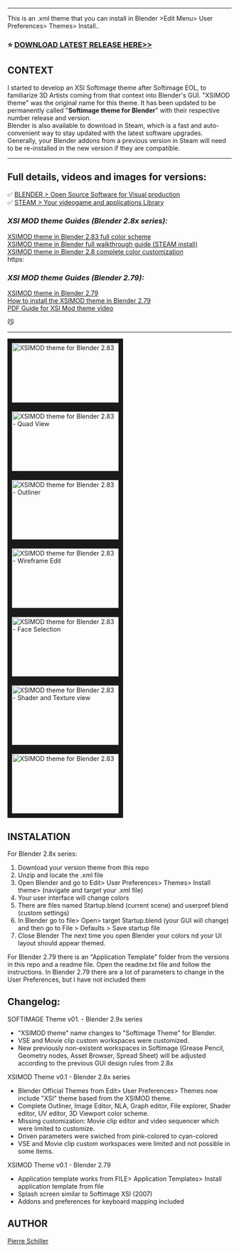 ***
This is an .xml theme that you can install in Blender >Edit Menu> User Preferences> Themes> Install..
###  :star: <a href="https://github.com/3dcinetv/Softimage_Theme_for_Blender/releases" target="_blank"> **DOWNLOAD LATEST RELEASE HERE>>**</a>

## CONTEXT

I started to develop an XSI Softimage theme after Softimage EOL, to familiarize 3D Artists coming from that context into Blender's GUI.
"XSIMOD theme" was the original name for this theme. It has been updated to be permanently called "**Softimage theme for Blender**" with their respective number release and version. <br>
Blender is also available to download in Steam, which is a fast and auto-convenient way to stay updated with the latest software upgrades. Generally, your Blender addons from a previous version in Steam will need to be re-installed in the new version if they are compatible.

---

## Full details, videos and images for versions:
:white_check_mark: <a href="https://blender.og/" target="_blank"> BLENDER > Open Source Software for Visual production </a> <br>
:white_check_mark: <a href="https://store.steampowered.com/about/">STEAM > Your videogame and applications Library</a><br>
 
### _XSI MOD theme Guides (Blender 2.8x series):_
<a href="https://3dcinetv.com/xsimod-theme-for-blender-2-83-updated-march-2020/" target="_blank">XSIMOD theme in Blender 2.83 full color scheme</a><br>
<a href="https://3dcinetv.com/blender-steam-xsimod-theme/" target="_blank">XSIMOD theme in Blender full walkthrough guide (STEAM install)</a><br>
<a href="//3dcinetv.com/softimage-xsi-mod-theme-on-blender-2-8/" target="_blank">XSIMOD theme in Blender 2.8 complete color customization</a><br>https:

### _XSI MOD theme Guides (Blender 2.79):_
<a href="https://3dcinetv.com/blender-softimage-theme-softimage-mod-theme/" target="_blank">XSIMOD theme in Blender 2.79</a><br>
<a href="https://3dcinetv.com/how-to-install-xsimod-theme-for-blender/" target="_blank">How to install the XSIMOD theme in Blender 2.79</a><br>
<a href="https://youtu.be/tJ3qBfLKqII/" target="_blank">PDF Guide for XSI Mod theme video</a><br>

😼

---
<a href="https://3dcinetv.com/xsimod-theme-for-blender-2-83-updated-march-2020/" target="_blank"><img src="https://i.imgur.com/Q4hfeSd.jpeg" 
alt="XSIMOD theme for Blender 2.83" width="240" height="134" border="10" /></a> 
<a href="https://3dcinetv.com/xsimod-theme-for-blender-2-83-updated-march-2020/" target="_blank"><img src="https://i.imgur.com/l7Sp4cb.jpeg" 
alt="XSIMOD theme for Blender 2.83 - Quad View" width="240" height="134" border="10" /></a>
<a href="https://3dcinetv.com/xsimod-theme-for-blender-2-83-updated-march-2020/" target="_blank"><img src="https://i.imgur.com/yUqW4xF.jpeg" 
alt="XSIMOD theme for Blender 2.83 - Outliner" width="240" height="134" border="10" /></a>
<a href="https://3dcinetv.com/xsimod-theme-for-blender-2-83-updated-march-2020/" target="_blank"><img src="https://i.imgur.com/Dd4zf4C.jpeg" 
alt="XSIMOD theme for Blender 2.83 - Wireframe Edit" width="240" height="134" border="10" /></a> 
<a href="https://3dcinetv.com/xsimod-theme-for-blender-2-83-updated-march-2020/" target="_blank"><img src="https://i.imgur.com/0SsLJxm.jpeg" 
alt="XSIMOD theme for Blender 2.83 - Face Selection" width="240" height="134" border="10" /></a>
<a href="https://3dcinetv.com/xsimod-theme-for-blender-2-83-updated-march-2020/" target="_blank"><img src="https://i.imgur.com/Pq1h8Nd.jpeg" 
alt="XSIMOD theme for Blender 2.83 - Shader and Texture view" width="240" height="134" border="10" /></a> 
<a href="https://3dcinetv.com/xsimod-theme-for-blender-2-83-updated-march-2020/" target="_blank"><img src="https://i.imgur.com/drnfki0.jpeg" 
alt="XSIMOD theme for Blender 2.83" width="240" height="134" border="10" /></a> 



## INSTALATION

For Blender 2.8x series:
1. Download your version theme from this repo
2. Unzip and locate the .xml file
3. Open Blender and go to Edit> User Preferences> Themes> Install theme> (navigate and target your .xml file)
4. Your user interface will change colors
5. There are files named Startup.blend (current scene) and userpref.blend (custom settings)
6. In Blender go to file> Open> target Startup.blend (your GUI will change) and then go to File > Defaults > Save startup file
7. Close Blender
The next time you open Blender your colors nd your UI layout should appear themed.

For Blender 2.79 there is an "Application Template" folder from the versions in this repo and a readme file.
Open the readme.txt file and follow the instructions.
In Blender 2.79 there are a lot of parameters to change in the User Preferences, but I have not included them

## Changelog:
SOFTIMAGE Theme v01. - Blender 2.9x series
  - "XSIMOD theme" name changes to "Softimage Theme" for Blender.
  - VSE and Movie clip custom workspaces were customized.
  - New previously non-existent workspaces in Softimage (Grease Pencil, Geometry nodes, Asset Browser, Spread Sheet) will be adjusted
    according to the previous GUI design rules from 2.8x

XSIMOD Theme v0.1 - Blender 2.8x series
  - Blender Official Themes from Edit> User Preferences> Themes now include "XSI" theme based from the XSIMOD theme.
  - Complete Outliner, Image Editor, NLA, Graph editor, File explorer, Shader editor, UV editor, 3D Viewport color scheme.
  - Missing customization: Movie clip editor and video sequencer which were limited to customize.
  - Driven parameters were swiched from pink-colored to cyan-colored
  - VSE and Movie clip custom workspaces were limited and not possible in some items.

XSIMOD Theme v0.1 - Blender 2.79
  - Application template works from FILE> Application Templates> Install application template from file
  - Splash screen similar to Softimage XSI (2007)
  - Addons and preferences for keyboard mapping included

## AUTHOR
<a href="https://github.com/3dcinetv" target="_blank">Pierre Schiller</a><br>

